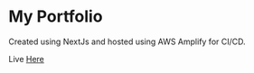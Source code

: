 # My Portfolio

Created using NextJs and hosted using AWS Amplify for CI/CD.

Live [Here](https://www.aritchanda.com/)

